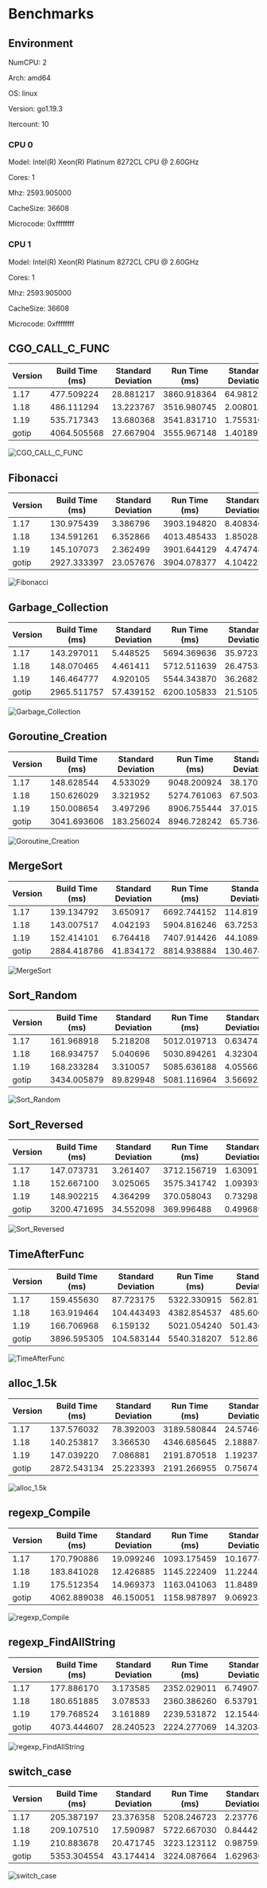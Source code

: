 # Benchmarks

## Environment

NumCPU: 2

Arch: amd64

OS: linux

Version: go1.19.3

Itercount: 10

### CPU 0

Model: Intel(R) Xeon(R) Platinum 8272CL CPU @ 2.60GHz

Cores: 1

Mhz: 2593.905000

CacheSize: 36608

Microcode: 0xffffffff

### CPU 1

Model: Intel(R) Xeon(R) Platinum 8272CL CPU @ 2.60GHz

Cores: 1

Mhz: 2593.905000

CacheSize: 36608

Microcode: 0xffffffff

## CGO_CALL_C_FUNC

| Version | Build Time (ms) | Standard Deviation | Run Time (ms) | Standard Deviation |
| ------ | ------ | ------ | ------ | ------ |
| 1.17 | 477.509224 | 28.881217 | 3860.918364 | 64.981221 |
| 1.18 | 486.111294 | 13.223767 | 3516.980745 | 2.008013 |
| 1.19 | 535.717343 | 13.680368 | 3541.831710 | 1.755310 |
| gotip | 4064.505568 | 27.667904 | 3555.967148 | 1.401891 |

![CGO_CALL_C_FUNC](./CGO_CALL_C_FUNC__1eb049ef6b.png)

## Fibonacci

| Version | Build Time (ms) | Standard Deviation | Run Time (ms) | Standard Deviation |
| ------ | ------ | ------ | ------ | ------ |
| 1.17 | 130.975439 | 3.386796 | 3903.194820 | 8.408346 |
| 1.18 | 134.591261 | 6.352866 | 4013.485433 | 1.850283 |
| 1.19 | 145.107073 | 2.362499 | 3901.644129 | 4.474748 |
| gotip | 2927.333397 | 23.057676 | 3904.078377 | 4.104222 |

![Fibonacci](./Fibonacci__016be0f0bc.png)

## Garbage_Collection

| Version | Build Time (ms) | Standard Deviation | Run Time (ms) | Standard Deviation |
| ------ | ------ | ------ | ------ | ------ |
| 1.17 | 143.297011 | 5.448525 | 5694.369636 | 35.972328 |
| 1.18 | 148.070465 | 4.461411 | 5712.511639 | 26.475384 |
| 1.19 | 146.464777 | 4.920105 | 5544.343870 | 36.268223 |
| gotip | 2965.511757 | 57.439152 | 6200.105833 | 21.510533 |

![Garbage_Collection](./Garbage_Collection__f27466590e.png)

## Goroutine_Creation

| Version | Build Time (ms) | Standard Deviation | Run Time (ms) | Standard Deviation |
| ------ | ------ | ------ | ------ | ------ |
| 1.17 | 148.628544 | 4.533029 | 9048.200924 | 38.170258 |
| 1.18 | 150.626029 | 3.321952 | 5274.761063 | 67.503894 |
| 1.19 | 150.008654 | 3.497296 | 8906.755444 | 37.015395 |
| gotip | 3041.693606 | 183.256024 | 8946.728242 | 65.736463 |

![Goroutine_Creation](./Goroutine_Creation__c0773f341a.png)

## MergeSort

| Version | Build Time (ms) | Standard Deviation | Run Time (ms) | Standard Deviation |
| ------ | ------ | ------ | ------ | ------ |
| 1.17 | 139.134792 | 3.650917 | 6692.744152 | 114.819703 |
| 1.18 | 143.007517 | 4.042193 | 5904.816246 | 63.725332 |
| 1.19 | 152.414101 | 6.764418 | 7407.914426 | 44.108988 |
| gotip | 2884.418786 | 41.834172 | 8814.938884 | 130.467442 |

![MergeSort](./MergeSort__619024e898.png)

## Sort_Random

| Version | Build Time (ms) | Standard Deviation | Run Time (ms) | Standard Deviation |
| ------ | ------ | ------ | ------ | ------ |
| 1.17 | 161.968918 | 5.218208 | 5012.019713 | 0.634743 |
| 1.18 | 168.934757 | 5.040696 | 5030.894261 | 4.323047 |
| 1.19 | 168.233284 | 3.310057 | 5085.636188 | 4.055662 |
| gotip | 3434.005879 | 89.829948 | 5081.116964 | 3.566921 |

![Sort_Random](./Sort_Random__7a0a58c9e3.png)

## Sort_Reversed

| Version | Build Time (ms) | Standard Deviation | Run Time (ms) | Standard Deviation |
| ------ | ------ | ------ | ------ | ------ |
| 1.17 | 147.073731 | 3.261407 | 3712.156719 | 1.630911 |
| 1.18 | 152.667100 | 3.025065 | 3575.341742 | 1.093939 |
| 1.19 | 148.902215 | 4.364299 | 370.058043 | 0.732981 |
| gotip | 3200.471695 | 34.552098 | 369.996488 | 0.499689 |

![Sort_Reversed](./Sort_Reversed__4f239a2e28.png)

## TimeAfterFunc

| Version | Build Time (ms) | Standard Deviation | Run Time (ms) | Standard Deviation |
| ------ | ------ | ------ | ------ | ------ |
| 1.17 | 159.455630 | 87.723175 | 5322.330915 | 562.815441 |
| 1.18 | 163.919464 | 104.443493 | 4382.854537 | 485.606371 |
| 1.19 | 166.706968 | 6.159132 | 5021.054240 | 501.436235 |
| gotip | 3896.595305 | 104.583144 | 5540.318207 | 512.863285 |

![TimeAfterFunc](./TimeAfterFunc__b4a2fe2bf5.png)

## alloc_1.5k

| Version | Build Time (ms) | Standard Deviation | Run Time (ms) | Standard Deviation |
| ------ | ------ | ------ | ------ | ------ |
| 1.17 | 137.576032 | 78.392003 | 3189.580844 | 24.574668 |
| 1.18 | 140.253817 | 3.366530 | 4346.685645 | 2.188874 |
| 1.19 | 147.039220 | 7.086881 | 2191.870518 | 1.192373 |
| gotip | 2872.543134 | 25.223393 | 2191.266955 | 0.756747 |

![alloc_1.5k](./alloc_1.5k__78691b2f49.png)

## regexp_Compile

| Version | Build Time (ms) | Standard Deviation | Run Time (ms) | Standard Deviation |
| ------ | ------ | ------ | ------ | ------ |
| 1.17 | 170.790886 | 19.099246 | 1093.175459 | 10.167740 |
| 1.18 | 183.841028 | 12.426885 | 1145.222409 | 11.224439 |
| 1.19 | 175.512354 | 14.969373 | 1163.041063 | 11.848912 |
| gotip | 4062.889038 | 46.150051 | 1158.987897 | 9.069233 |

![regexp_Compile](./regexp_Compile__b52c0e0ed5.png)

## regexp_FindAllString

| Version | Build Time (ms) | Standard Deviation | Run Time (ms) | Standard Deviation |
| ------ | ------ | ------ | ------ | ------ |
| 1.17 | 177.886170 | 3.173585 | 2352.029011 | 6.749078 |
| 1.18 | 180.651885 | 3.078533 | 2360.386260 | 6.537912 |
| 1.19 | 179.768524 | 3.161889 | 2239.531872 | 12.154464 |
| gotip | 4073.444607 | 28.240523 | 2224.277069 | 14.320346 |

![regexp_FindAllString](./regexp_FindAllString__efbe67306d.png)

## switch_case

| Version | Build Time (ms) | Standard Deviation | Run Time (ms) | Standard Deviation |
| ------ | ------ | ------ | ------ | ------ |
| 1.17 | 205.387197 | 23.376358 | 5208.246723 | 2.237761 |
| 1.18 | 209.107510 | 17.590987 | 5722.667030 | 0.844421 |
| 1.19 | 210.883678 | 20.471745 | 3223.123112 | 0.987598 |
| gotip | 5353.304554 | 43.174414 | 3224.087664 | 1.629630 |

![switch_case](./switch_case__725e73000e.png)

